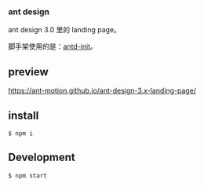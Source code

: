 ### ant design

ant design 3.0 里的 landing page。

脚手架使用的是：[antd-init](https://github.com/ant-design/antd-init)。

## preview

https://ant-motion.github.io/ant-design-3.x-landing-page/

## install

```
$ npm i
```

## Development

```
$ npm start

```
